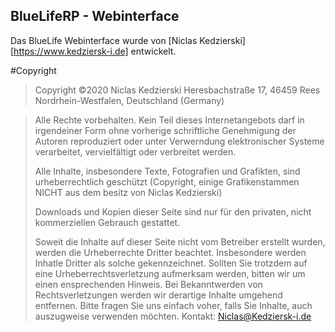 ## BlueLifeRP - Webinterface
Das BlueLife Webinterface wurde von [Niclas Kedzierski][https://www.kedziersk-i.de] entwickelt.

#Copyright
>Copyright ©2020 Niclas Kedzierski
>Heresbachstraße 17, 46459 Rees 
>Nordrhein-Westfalen, Deutschland (Germany)

>Alle Rechte vorbehalten. Kein Teil dieses Internetangebots darf in irgendeiner Form ohne vorherige schriftliche Genehmigung der Autoren reproduziert oder unter
>Verwerndung elektronischer Systeme verarbeitet, vervielfältigt oder verbreitet werden.
>
>Alle Inhalte, insbesondere Texte, Fotografien und Grafikten, sind urheberrechtlich geschützt (Copyright, einige Grafikenstammen NICHT aus dem besitz von Niclas Kedzierski)
>
>Downloads und Kopien dieser Seite sind nur für den privaten, nicht kommerziellen Gebrauch gestattet.
>
>Soweit die Inhalte auf dieser Seite nicht vom Betreiber erstellt wurden, werden die Urheberrechte Dritter beachtet. Insbesondere werden Inhatle Dritter als solche      gekennzeichnet.
>Sollten Sie trotzdem auf eine Urheberrechtsverletzung aufmerksam werden, bitten wir um einen ensprechenden Hinweis. Bei Bekanntwerden von Rechtsverletzungen werden wir derartige 
>Inhalte umgehend entfernen.
>Bitte fragen Sie uns einfach voher, falls Sie Inhalte, auch auszugweise verwenden möchten.
>Kontakt: Niclas@Kedziersk-i.de

    
